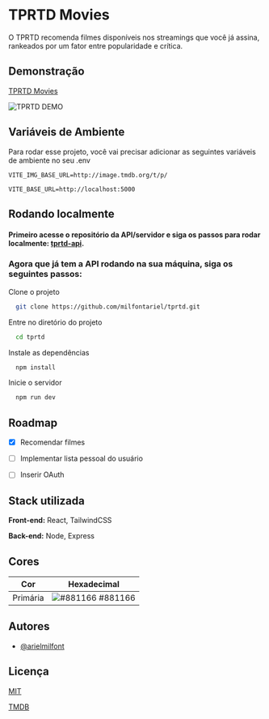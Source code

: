 
# TPRTD Movies

O TPRTD recomenda filmes disponíveis nos streamings que você já assina, rankeados por um fator entre popularidade e crítica.




## Demonstração
[TPRTD Movies](https://tprtd.vercel.app)

![TPRTD DEMO](./src/assets/tprtd.gif)

## Variáveis de Ambiente

Para rodar esse projeto, você vai precisar adicionar as seguintes variáveis de ambiente no seu .env

`VITE_IMG_BASE_URL=http://image.tmdb.org/t/p/`

`VITE_BASE_URL=http://localhost:5000`
## Rodando localmente

#### Primeiro acesse o repositório da API/servidor e siga os passos para rodar localmente: [tprtd-api](https://github.com/milfontariel/tprtd-api).

### Agora que já tem a API rodando na sua máquina, siga os seguintes passos:

Clone o projeto

```bash
  git clone https://github.com/milfontariel/tprtd.git
```

Entre no diretório do projeto

```bash
  cd tprtd
```

Instale as dependências

```bash
  npm install
```

Inicie o servidor

```bash
  npm run dev
```


## Roadmap

- [x] Recomendar filmes

- [ ] Implementar lista pessoal do usuário

- [ ] Inserir OAuth



## Stack utilizada

**Front-end:** React, TailwindCSS

**Back-end:** Node, Express

## Cores

| Cor               | Hexadecimal                                                |
| ----------------- | ---------------------------------------------------------------- |
| Primária      | ![#881166](https://via.placeholder.com/10/881166?text=+) #881166 |


## Autores

- [@arielmilfont](https://www.github.com/milfontariel)


## Licença

[MIT](https://choosealicense.com/licenses/mit/)

[TMDB](https://www.themoviedb.org/documentation/api)